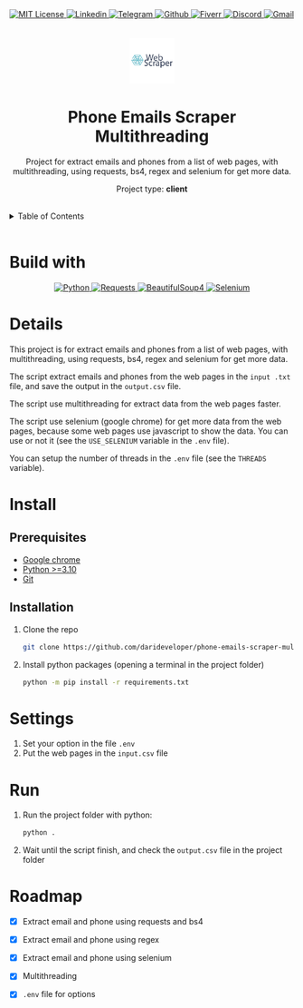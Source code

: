 <div><a href='https://github.com/darideveloper/phone-emails-scraper-multithreading/blob/master/LICENSE' target='_blank'>
            <img src='https://img.shields.io/github/license/darideveloper/phone-emails-scraper-multithreading.svg?style=for-the-badge' alt='MIT License' height='30px'/>
        </a><a href='https://www.linkedin.com/in/francisco-dari-hernandez-6456b6181/' target='_blank'>
                <img src='https://img.shields.io/static/v1?style=for-the-badge&message=LinkedIn&color=0A66C2&logo=LinkedIn&logoColor=FFFFFF&label=' alt='Linkedin' height='30px'/>
            </a><a href='https://t.me/darideveloper' target='_blank'>
                <img src='https://img.shields.io/static/v1?style=for-the-badge&message=Telegram&color=26A5E4&logo=Telegram&logoColor=FFFFFF&label=' alt='Telegram' height='30px'/>
            </a><a href='https://github.com/darideveloper' target='_blank'>
                <img src='https://img.shields.io/static/v1?style=for-the-badge&message=GitHub&color=181717&logo=GitHub&logoColor=FFFFFF&label=' alt='Github' height='30px'/>
            </a><a href='https://www.fiverr.com/darideveloper?up_rollout=true' target='_blank'>
                <img src='https://img.shields.io/static/v1?style=for-the-badge&message=Fiverr&color=222222&logo=Fiverr&logoColor=1DBF73&label=' alt='Fiverr' height='30px'/>
            </a><a href='https://discord.com/users/992019836811083826' target='_blank'>
                <img src='https://img.shields.io/static/v1?style=for-the-badge&message=Discord&color=5865F2&logo=Discord&logoColor=FFFFFF&label=' alt='Discord' height='30px'/>
            </a><a href='mailto:darideveloper@gmail.com?subject=Hello Dari Developer' target='_blank'>
                <img src='https://img.shields.io/static/v1?style=for-the-badge&message=Gmail&color=EA4335&logo=Gmail&logoColor=FFFFFF&label=' alt='Gmail' height='30px'/>
            </a></div><div align='center'><br><br><img src='https://github.com/darideveloper/phone-emails-scraper-multithreading/raw/master/imgs/logo.png' alt='Phone Emails Scraper Multithreading' height='80px'/>

# Phone Emails Scraper Multithreading

Project for extract emails and phones from a list of web pages, with multithreading, using requests, bs4, regex and selenium for get more data.

Project type: **client**

</div><br><details>
            <summary>Table of Contents</summary>
            <ol>
<li><a href='#buildwith'>Build With</a></li>
<li><a href='#media'>Media</a></li>
<li><a href='#details'>Details</a></li>
<li><a href='#install'>Install</a></li>
<li><a href='#settings'>Settings</a></li>
<li><a href='#run'>Run</a></li>
<li><a href='#roadmap'>Roadmap</a></li></ol>
        </details><br>

# Build with

<div align='center'><a href='https://www.python.org/' target='_blank'> <img src='https://cdn.svgporn.com/logos/python.svg' alt='Python' title='Python' height='50px'/> </a><a href='https://requests.readthedocs.io/en/latest/' target='_blank'> <img src='https://requests.readthedocs.io/en/latest/_static/requests-sidebar.png' alt='Requests' title='Requests' height='50px'/> </a><a href='https://www.crummy.com/software/BeautifulSoup/' target='_blank'> <img src='https://github.com/darideveloper/darideveloper/blob/main/imgs/logo%20bs4.png?raw=true' alt='BeautifulSoup4' title='BeautifulSoup4' height='50px'/> </a><a href='https://www.selenium.dev/' target='_blank'> <img src='https://cdn.svgporn.com/logos/selenium.svg' alt='Selenium' title='Selenium' height='50px'/> </a></div>

# Details

This project is for extract emails and phones from a list of web pages, with multithreading, using requests, bs4, regex and selenium for get more data.

The script extract emails and phones from the web pages in the `input .txt` file, and save the output in the `output.csv` file.

The script use multithreading for extract data from the web pages faster.

The script use selenium (google chrome) for get more data from the web pages, because some web pages use javascript to show the data. You can use or not it (see the `USE_SELENIUM` variable in the `.env` file).

You can setup the number of threads in the `.env` file (see the `THREADS` variable).

# Install

## Prerequisites

* [Google chrome](https://www.google.com/intl/es-419/chrome/)
* [Python >=3.10](https://www.python.org/)
* [Git](https://git-scm.com/)

## Installation

1. Clone the repo
   ```sh
   git clone https://github.com/darideveloper/phone-emails-scraper-multithreading
   ```
2. Install python packages (opening a terminal in the project folder)
   ```sh
   python -m pip install -r requirements.txt 
   ```

# Settings

1. Set your option in the file `.env`
2. Put the web pages in the `input.csv` file

# Run

1. Run the project folder with python: 
    ```sh
    python .
    ```
2. Wait until the script finish, and check the `output.csv` file in the project folder

# Roadmap

- [x] Extract email and phone using requests and bs4
- [x] Extract email and phone using regex
- [x] Extract email and phone using selenium
- [x] Multithreading
- [x] `.env` file for options

